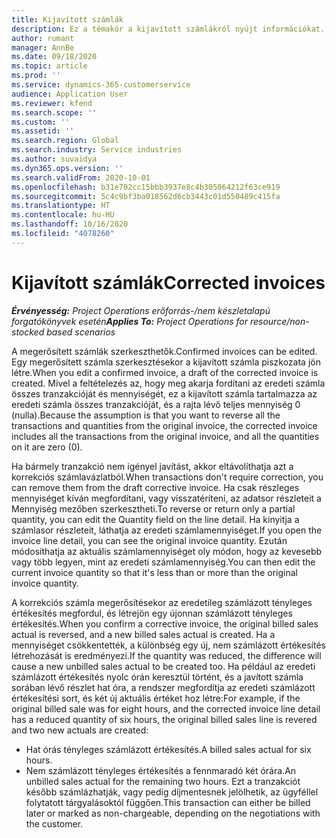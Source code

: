 ```yaml
---
title: Kijavított számlák
description: Ez a témakör a kijavított számlákról nyújt információkat.
author: rumant
manager: AnnBe
ms.date: 09/18/2020
ms.topic: article
ms.prod: ''
ms.service: dynamics-365-customerservice
audience: Application User
ms.reviewer: kfend
ms.search.scope: ''
ms.custom: ''
ms.assetid: ''
ms.search.region: Global
ms.search.industry: Service industries
ms.author: suvaidya
ms.dyn365.ops.version: ''
ms.search.validFrom: 2020-10-01
ms.openlocfilehash: b31e702cc15bbb3937e8c4b305064212f63ce919
ms.sourcegitcommit: 5c4c9bf3ba018562d6cb3443c01d550489c415fa
ms.translationtype: HT
ms.contentlocale: hu-HU
ms.lasthandoff: 10/16/2020
ms.locfileid: "4078260"
---
```

# <a name="corrected-invoices"></a><span data-ttu-id="06a87-103">Kijavított számlák</span><span class="sxs-lookup"><span data-stu-id="06a87-103">Corrected invoices</span></span>

<span data-ttu-id="06a87-104">_**Érvényesség:** Project Operations erőforrás-/nem készletalapú forgatókönyvek esetén_</span><span class="sxs-lookup"><span data-stu-id="06a87-104">_**Applies To:** Project Operations for resource/non-stocked based scenarios_</span></span>

<span data-ttu-id="06a87-105">A megerősített számlák szerkeszthetők.</span><span class="sxs-lookup"><span data-stu-id="06a87-105">Confirmed invoices can be edited.</span></span> <span data-ttu-id="06a87-106">Egy megerősített számla szerkesztésekor a kijavított számla piszkozata jön létre.</span><span class="sxs-lookup"><span data-stu-id="06a87-106">When you edit a confirmed invoice, a draft of the corrected invoice is created.</span></span> <span data-ttu-id="06a87-107">Mivel a feltételezés az, hogy meg akarja fordítani az eredeti számla összes tranzakcióját és mennyiségét, ez a kijavított számla tartalmazza az eredeti számla összes tranzakcióját, és a rajta lévő teljes mennyiség 0 (nulla).</span><span class="sxs-lookup"><span data-stu-id="06a87-107">Because the assumption is that you want to reverse all the transactions and quantities from the original invoice, the corrected invoice includes all the transactions from the original invoice, and all the quantities on it are zero (0).</span></span>

<span data-ttu-id="06a87-108">Ha bármely tranzakció nem igényel javítást, akkor eltávolíthatja azt a korrekciós számlavázlatból.</span><span class="sxs-lookup"><span data-stu-id="06a87-108">When transactions don't require correction, you can remove them from the draft corrective invoice.</span></span> <span data-ttu-id="06a87-109">Ha csak részleges mennyiséget kíván megfordítani, vagy visszatéríteni, az adatsor részleteit a Mennyiség mezőben szerkesztheti.</span><span class="sxs-lookup"><span data-stu-id="06a87-109">To reverse or return only a partial quantity, you can edit the Quantity field on the line detail.</span></span> <span data-ttu-id="06a87-110">Ha kinyitja a számlasor részleteit, láthatja az eredeti számlamennyiséget.</span><span class="sxs-lookup"><span data-stu-id="06a87-110">If you open the invoice line detail, you can see the original invoice quantity.</span></span> <span data-ttu-id="06a87-111">Ezután módosíthatja az aktuális számlamennyiséget oly módon, hogy az kevesebb vagy több legyen, mint az eredeti számlamennyiség.</span><span class="sxs-lookup"><span data-stu-id="06a87-111">You can then edit the current invoice quantity so that it's less than or more than the original invoice quantity.</span></span>

<span data-ttu-id="06a87-112">A korrekciós számla megerősítésekor az eredetileg számlázott tényleges értékesítés megfordul, és létrejön egy újonnan számlázott tényleges értékesítés.</span><span class="sxs-lookup"><span data-stu-id="06a87-112">When you confirm a corrective invoice, the original billed sales actual is reversed, and a new billed sales actual is created.</span></span> <span data-ttu-id="06a87-113">Ha a mennyiséget csökkentették, a különbség egy új, nem számlázott értékesítés létrehozását is eredményezi.</span><span class="sxs-lookup"><span data-stu-id="06a87-113">If the quantity was reduced, the difference will cause a new unbilled sales actual to be created too.</span></span> <span data-ttu-id="06a87-114">Ha például az eredeti számlázott értékesítés nyolc órán keresztül történt, és a javított számla sorában lévő részlet hat óra, a rendszer megfordítja az eredeti számlázott értékesítési sort, és két új aktuális értéket hoz létre:</span><span class="sxs-lookup"><span data-stu-id="06a87-114">For example, if the original billed sale was for eight hours, and the corrected invoice line detail has a reduced quantity of six hours, the original billed sales line is revered and two new actuals are created:</span></span>

- <span data-ttu-id="06a87-115">Hat órás tényleges számlázott értékesítés.</span><span class="sxs-lookup"><span data-stu-id="06a87-115">A billed sales actual for six hours.</span></span>
- <span data-ttu-id="06a87-116">Nem számlázott tényleges értékesítés a fennmaradó két órára.</span><span class="sxs-lookup"><span data-stu-id="06a87-116">An unbilled sales actual for the remaining two hours.</span></span> <span data-ttu-id="06a87-117">Ezt a tranzakciót később számlázhatják, vagy pedig díjmentesnek jelölhetik, az ügyféllel folytatott tárgyalásoktól függően.</span><span class="sxs-lookup"><span data-stu-id="06a87-117">This transaction can either be billed later or marked as non-chargeable, depending on the negotiations with the customer.</span></span>
